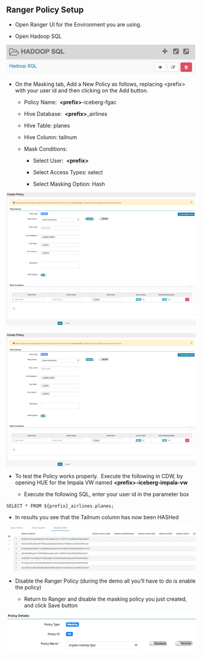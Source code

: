 ## Ranger Policy Setup

- Open Ranger UI for the Environment you are using.

- Open Hadoop SQL

![](../images/38.png)

- On the Masking tab, Add a New Policy as follows, replacing \<prefix> with your user id and then clicking on the Add button.

  - Policy Name:  **\<prefix>**-iceberg-fgac

  - Hive Database:  **\<prefix>**\_airlines

  - HIve Table: planes

  - Hive Column: tailnum

  - Mask Conditions:

    - Select User:  **\<prefix>**

    - Select Access Types: select

    - Select Masking Option: Hash

![](../images/39.png)      ![](../images/39.png)

- To test the Policy works properly.  Execute the following in CDW, by opening HUE for the Impala VW named **\<prefix>-iceberg-impala-vw**

  - Execute the following SQL, enter your user id in the parameter box

```
SELECT * FROM ${prefix}_airlines.planes;
```
- In results you see that the Tailnum column has now been HASHed

![](../images/41.png)

- Disable the Ranger Policy (during the demo all you’ll have to do is enable the policy)

  - Return to Ranger and disable the masking policy you just created, and click Save button

![](../images/42.png)
